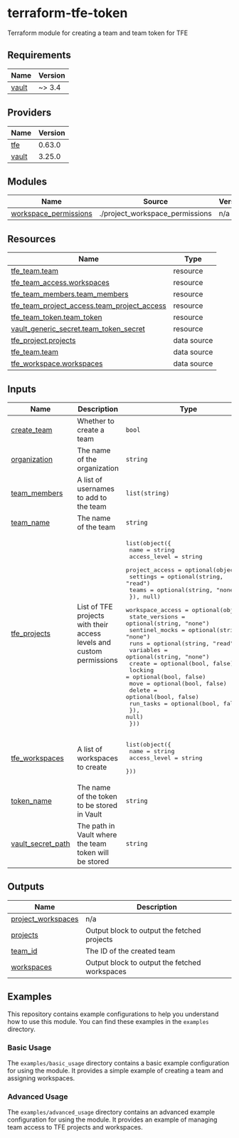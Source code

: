 # terraform-tfe-token
Terraform module for creating a team and team token for TFE

<!-- BEGIN_TF_DOCS -->
## Requirements

| Name | Version |
|------|---------|
| <a name="requirement_vault"></a> [vault](#requirement\_vault) | ~> 3.4 |

## Providers

| Name | Version |
|------|---------|
| <a name="provider_tfe"></a> [tfe](#provider\_tfe) | 0.63.0 |
| <a name="provider_vault"></a> [vault](#provider\_vault) | 3.25.0 |

## Modules

| Name | Source | Version |
|------|--------|---------|
| <a name="module_workspace_permissions"></a> [workspace\_permissions](#module\_workspace\_permissions) | ./project_workspace_permissions | n/a |

## Resources

| Name | Type |
|------|------|
| [tfe_team.team](https://registry.terraform.io/providers/hashicorp/tfe/latest/docs/resources/team) | resource |
| [tfe_team_access.workspaces](https://registry.terraform.io/providers/hashicorp/tfe/latest/docs/resources/team_access) | resource |
| [tfe_team_members.team_members](https://registry.terraform.io/providers/hashicorp/tfe/latest/docs/resources/team_members) | resource |
| [tfe_team_project_access.team_project_access](https://registry.terraform.io/providers/hashicorp/tfe/latest/docs/resources/team_project_access) | resource |
| [tfe_team_token.team_token](https://registry.terraform.io/providers/hashicorp/tfe/latest/docs/resources/team_token) | resource |
| [vault_generic_secret.team_token_secret](https://registry.terraform.io/providers/hashicorp/vault/latest/docs/resources/generic_secret) | resource |
| [tfe_project.projects](https://registry.terraform.io/providers/hashicorp/tfe/latest/docs/data-sources/project) | data source |
| [tfe_team.team](https://registry.terraform.io/providers/hashicorp/tfe/latest/docs/data-sources/team) | data source |
| [tfe_workspace.workspaces](https://registry.terraform.io/providers/hashicorp/tfe/latest/docs/data-sources/workspace) | data source |

## Inputs

| Name | Description | Type | Default | Required |
|------|-------------|------|---------|:--------:|
| <a name="input_create_team"></a> [create\_team](#input\_create\_team) | Whether to create a team | `bool` | `false` | no |
| <a name="input_organization"></a> [organization](#input\_organization) | The name of the organization | `string` | n/a | yes |
| <a name="input_team_members"></a> [team\_members](#input\_team\_members) | A list of usernames to add to the team | `list(string)` | `[]` | no |
| <a name="input_team_name"></a> [team\_name](#input\_team\_name) | The name of the team | `string` | n/a | yes |
| <a name="input_tfe_projects"></a> [tfe\_projects](#input\_tfe\_projects) | List of TFE projects with their access levels and custom permissions | <pre>list(object({<br>    name         = string<br>    access_level = string<br>    project_access = optional(object({<br>      settings = optional(string, "read")<br>      teams    = optional(string, "none")<br>    }), null)<br>    workspace_access = optional(object({<br>      state_versions = optional(string, "none")<br>      sentinel_mocks = optional(string, "none")<br>      runs           = optional(string, "read")<br>      variables      = optional(string, "none")<br>      create         = optional(bool, false)<br>      locking        = optional(bool, false)<br>      move           = optional(bool, false)<br>      delete         = optional(bool, false)<br>      run_tasks      = optional(bool, false)<br>    }), null)<br>  }))</pre> | `[]` | no |
| <a name="input_tfe_workspaces"></a> [tfe\_workspaces](#input\_tfe\_workspaces) | A list of workspaces to create | <pre>list(object({<br>    name         = string<br>    access_level = string<br>  }))</pre> | `[]` | no |
| <a name="input_token_name"></a> [token\_name](#input\_token\_name) | The name of the token to be stored in Vault | `string` | `"token"` | no |
| <a name="input_vault_secret_path"></a> [vault\_secret\_path](#input\_vault\_secret\_path) | The path in Vault where the team token will be stored | `string` | n/a | yes |

## Outputs

| Name | Description |
|------|-------------|
| <a name="output_project_workspaces"></a> [project\_workspaces](#output\_project\_workspaces) | n/a |
| <a name="output_projects"></a> [projects](#output\_projects) | Output block to output the fetched projects |
| <a name="output_team_id"></a> [team\_id](#output\_team\_id) | The ID of the created team |
| <a name="output_workspaces"></a> [workspaces](#output\_workspaces) | Output block to output the fetched workspaces |
<!-- END_TF_DOCS -->

## Examples

This repository contains example configurations to help you understand how to use this module. You can find these examples in the `examples` directory.

### Basic Usage

The `examples/basic_usage` directory contains a basic example configuration for using the module. It provides a simple example of creating a team and assigning workspaces.

### Advanced Usage

The `examples/advanced_usage` directory contains an advanced example configuration for using the module. It provides an example of managing team access to TFE projects and workspaces.

